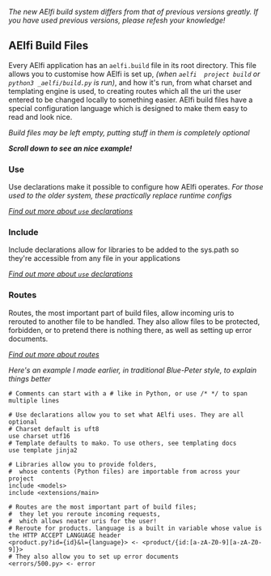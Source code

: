 *The new AElfi build system differs from that of previous versions greatly. If you have used previous versions, please refesh your knowledge!*

## AElfi Build Files

Every AElfi application has an `aelfi.build` file in its root directory. This file allows you to customise how AElfi is set up, *(when `aelfi 
project build`  or `python3 _aelfi/build.py` is run)*, and how it's run, from what charset and templating engine is used, to creating routes which 
all the uri the user entered to be changed locally to something easier. AElfi build files have a special configuration language which is designed 
to make them easy to read and look nice.

*Build files may be left empty, putting stuff in them is completely optional*

**_Scroll down to see an nice example!_**

### Use

Use declarations make it possible to configure how AElfi operates. *For those used to the older system, these practically replace runtime configs*

*[Find out more about `use` declarations](use.md)*

### Include

Include declarations allow for libraries to be added to the sys.path so they're accessible from any file in your applications

*[Find out more about `use` declarations](include.md)*

### Routes

Routes, the most important part of build files, allow incoming uris to rerouted to another file to be handled. They also allow files to be protected,
forbidden, or to pretend there is nothing there, as well as setting up error documents.

*[Find out more about routes](routes.md)*
 
*Here's an example I made earlier, in traditional Blue-Peter style, to explain things better*
```AElfiBuild
# Comments can start with a # like in Python, or use /* */ to span multiple lines

# Use declarations allow you to set what AElfi uses. They are all optional
# Charset default is uft8
use charset utf16
# Template defaults to mako. To use others, see templating docs
use template jinja2

# Libraries allow you to provide folders,
#  whose contents (Python files) are importable from across your project
include <models>
include <extensions/main>

# Routes are the most important part of build files;
#  they let you reroute incoming requests,
#  which allows neater uris for the user!
# Reroute for products. language is a built in variable whose value is the HTTP ACCEPT LANGUAGE header
<product.py?id={id}&l={language}> <- <product/{id:[a-zA-Z0-9][a-zA-Z0-9]}>
# They also allow you to set up error documents
<errors/500.py> <- error
```